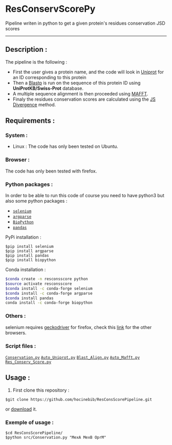 # ResConservScorePy
Pipeline writen in python to get a given protein's residues conservation JSD scores

---

## Description :
The pipeline is the following :
* First the user gives a protein name, and the code will look in [Uniprot](https://www.uniprot.org/) for an ID corresponding to this protein
* Then a [Blastp](https://blast.ncbi.nlm.nih.gov/Blast.cgi?PAGE=Proteins) is run on the sequence of this protein ID using **UniProtKB/Swiss-Prot** database.
* A multiple sequence alignment is then proceeded using [MAFFT](https://mafft.cbrc.jp/alignment/server/).
* Finaly the residues conservation scores are calculated using the [JS Divergence](https://compbio.cs.princeton.edu/conservation/score.html) method.

## Requirements :

### System :
* Linux : 
The code has only been tested on Ubuntu.

### Browser :
The code has only been tested with firefox.

### Python packages :
In order to be able to run this code of course you need to have python3 but also some python packages :
* [`selenium`](https://selenium-python.readthedocs.io/)
* [`argparse`](https://docs.python.org/3/library/argparse.html)
* [`BioPython`](https://biopython.org/)
* [`pandas`](https://pandas.pydata.org/)

PyPi installation :
```shell
$pip install selenium
$pip install argparse
$pip install pandas
$pip install biopython
```

Conda installation :
```bash
$conda create -n resconsscore python
$source activate resconsscore
$conda install -c conda-forge selenium
$conda install -c conda-forge argparse
$conda install pandas
conda install -c conda-forge biopython
```
### Others :
selenium requires [geckodriver](https://github.com/mozilla/geckodriver/releases) for firefox, check this [link](https://selenium-python.readthedocs.io/installation.html#drivers) for the other browsers.

### Script files :

[`Conservation.py`](https://github.com/hocinebib/ResConsScorePipeline/blob/main/scr/Conservation.py)
[`Auto_Uniprot.py`](https://github.com/hocinebib/ResConsScorePipeline/blob/main/scr/Auto_Uniprot.py)
[`Blast_Align.py`](https://github.com/hocinebib/ResConsScorePipeline/blob/main/scr/Blast_Align.py)
[`Auto_Mafft.py`](https://github.com/hocinebib/ResConsScorePipeline/blob/main/scr/Auto_Mafft.py)
[`Res_Conserv_Score.py`](https://github.com/hocinebib/ResConsScorePipeline/blob/main/scr/Res_Conserv_Score.py)

## Usage :
1. First clone this repository :
```shell
$git clone https://github.com/hocinebib/ResConsScorePipeline.git
```
or [download](https://github.com/hocinebib/ResConsScorePipeline/archive/refs/heads/main.zip) it.

### Exemple of usage :

```shell
$cd ResConsScorePipeline/
$python src/Conservation.py "MexA MexB OprM"
```




